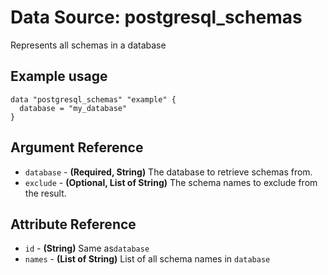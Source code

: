 # Data Source: postgresql_schemas
Represents all schemas in a database
## Example usage
```hcl
data "postgresql_schemas" "example" {
  database = "my_database"
}
```
## Argument Reference
* `database` - **(Required, String)** The database to retrieve schemas from.
* `exclude` - **(Optional, List of String)** The schema names to exclude from the result.
## Attribute Reference
* `id` - **(String)** Same as`database`
* `names` - **(List of String)** List of all schema names in `database`
